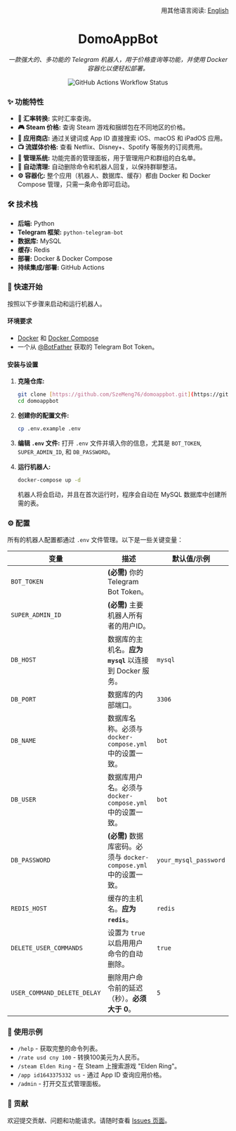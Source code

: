 <div align="right">

用其他语言阅读: [English](./README.md)

</div>

<div align="center">

# DomoAppBot
*一款强大的、多功能的 Telegram 机器人，用于价格查询等功能，并使用 Docker 容器化以便轻松部署。*

</div>

<p align="center">
  <img src="https://github.com/SzeMeng76/domoappbot/actions/workflows/docker-publish.yml/badge.svg" alt="GitHub Actions Workflow Status" />
</p>

### ✨ 功能特性

-   **💱 汇率转换:** 实时汇率查询。
-   **🎮 Steam 价格:** 查询 Steam 游戏和捆绑包在不同地区的价格。
-   **📱 应用商店:** 通过关键词或 App ID 直接搜索 iOS、macOS 和 iPadOS 应用。
-   **📺 流媒体价格:** 查看 Netflix、Disney+、Spotify 等服务的订阅费用。
-   **🔐 管理系统:** 功能完善的管理面板，用于管理用户和群组的白名单。
-   **🧹 自动清理:** 自动删除命令和机器人回复，以保持群聊整洁。
-   **⚙️ 容器化:** 整个应用（机器人、数据库、缓存）都由 Docker 和 Docker Compose 管理，只需一条命令即可启动。

### 🛠️ 技术栈

-   **后端:** Python
-   **Telegram 框架:** `python-telegram-bot`
-   **数据库:** MySQL
-   **缓存:** Redis
-   **部署:** Docker & Docker Compose
-   **持续集成/部署:** GitHub Actions

### 🚀 快速开始

按照以下步骤来启动和运行机器人。

#### 环境要求

-   [Docker](https://docs.docker.com/get-docker/) 和 [Docker Compose](https://docs.docker.com/compose/install/)
-   一个从 [@BotFather](https://t.me/BotFather) 获取的 Telegram Bot Token。

#### 安装与设置

1.  **克隆仓库:**
    ```bash
    git clone [https://github.com/SzeMeng76/domoappbot.git](https://github.com/SzeMeng76/domoappbot.git)
    cd domoappbot
    ```

2.  **创建你的配置文件:**
    ```bash
    cp .env.example .env
    ```

3.  **编辑 `.env` 文件:**
    打开 `.env` 文件并填入你的信息，尤其是 `BOT_TOKEN`, `SUPER_ADMIN_ID`, 和 `DB_PASSWORD`。

4.  **运行机器人:**
    ```bash
    docker-compose up -d
    ```
    机器人将会启动，并且在首次运行时，程序会自动在 MySQL 数据库中创建所需的表。

### ⚙️ 配置

所有的机器人配置都通过 `.env` 文件管理。以下是一些关键变量：

| 变量                        | 描述                                                                    | 默认值/示例             |
| --------------------------- | ----------------------------------------------------------------------- | ----------------------- |
| `BOT_TOKEN`                 | **(必需)** 你的 Telegram Bot Token。                                    |                         |
| `SUPER_ADMIN_ID`            | **(必需)** 主要机器人所有者的用户ID。                                   |                         |
| `DB_HOST`                   | 数据库的主机名。**应为 `mysql`** 以连接到 Docker 服务。                   | `mysql`                 |
| `DB_PORT`                   | 数据库的内部端口。                                                      | `3306`                  |
| `DB_NAME`                   | 数据库名称。必须与 `docker-compose.yml` 中的设置一致。                  | `bot`                   |
| `DB_USER`                   | 数据库用户名。必须与 `docker-compose.yml` 中的设置一致。                | `bot`                   |
| `DB_PASSWORD`               | **(必需)** 数据库密码。必须与 `docker-compose.yml` 中的设置一致。       | `your_mysql_password`   |
| `REDIS_HOST`                | 缓存的主机名。**应为 `redis`**。                                        | `redis`                 |
| `DELETE_USER_COMMANDS`      | 设置为 `true` 以启用用户命令的自动删除。                                  | `true`                  |
| `USER_COMMAND_DELETE_DELAY` | 删除用户命令前的延迟（秒）。**必须大于 0**。                        | `5`                     |

### 🤖 使用示例

-   `/help` - 获取完整的命令列表。
-   `/rate usd cny 100` - 转换100美元为人民币。
-   `/steam Elden Ring` - 在 Steam 上搜索游戏 "Elden Ring"。
-   `/app id1643375332 us` - 通过 App ID 查询应用价格。
-   `/admin` - 打开交互式管理面板。

### 🤝 贡献

欢迎提交贡献、问题和功能请求。请随时查看 [Issues 页面](https://github.com/SzeMeng76/domoappbot/issues)。
